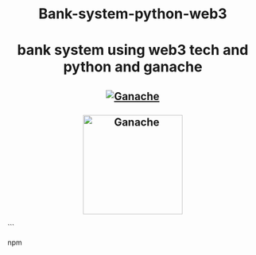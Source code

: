 <h1 align="center" size="200px">Bank-system-python-web3</h1>

<h1 align="center" size="200px"> bank system using web3 tech and python and ganache</h1>
<h2 align="center">
  <a href="https://web3py.readthedocs.io/en/v5/" title="Ganache README.md"><img alt="Ganache" src="https://miro.medium.com/max/1194/1*XCUD4_6FdYaZgM4b8FbjUg.png" alt="python web3" /></a><br><br>
  <a href="#readme" title="Ganache README.md"><img alt="Ganache" src="https://trufflesuite.github.io/ganache/assets/img/ganache-logo-dark.svg" alt="Ganache" width="200"/></a>
</h2>
```

npm
```
